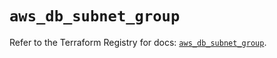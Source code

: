 # `aws_db_subnet_group`

Refer to the Terraform Registry for docs: [`aws_db_subnet_group`](https://registry.terraform.io/providers/hashicorp/aws/6.12.0/docs/resources/db_subnet_group).
